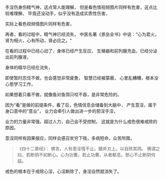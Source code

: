 手淫伤身伤精气神，这点常人能理解，
但是看色情视频图片同样有危害，这点比较难理解，
毕竟还没动手，似乎没有造成实质性伤害，

实际上看色视频情图片同样有危害，


再者，看的过程中，精气神已经流失，
中医名著《景岳全书》中说：“心为君火，肾为相火，心有所动，肾必应之。“

在看的过程中已经心动了，身体已经产生反应，
生殖器和前列腺充血，已经分泌出前列腺液，

身体的精华已经在流失，

即使暂时忍住不做，也会感觉非常疲惫，
智慧已经被蒙蔽，
心里乱糟糟，根本没心思学习工作，

如果想着只看不做，就像鱼对鱼饵只咬不吞，是非常危险的。

因为“看”是做的前提条件，看了后，色情信息会储备到大脑中，
产生意淫，属于身口意中的“意业”，
业力会牵引人做出进一步的邪淫手淫，

业力的力量非常强，超过人力，自己会不受控制，
这就是为什么戒色很难戒除的原因，

意淫同样有因果报应，同样会感召贫穷下贱，多病短命，众苦所围，

> ﻿《四十二章经》：
> 佛言。人有患淫情不止。踞斧刃上。以自除其阴。
> 佛谓之曰。若断阴不如断心。心为功曹。若止功曹。从者都息。邪心不止断阴何益。

戒色的根本在于戒除心淫，心淫断除了，身淫自然就消失了。


